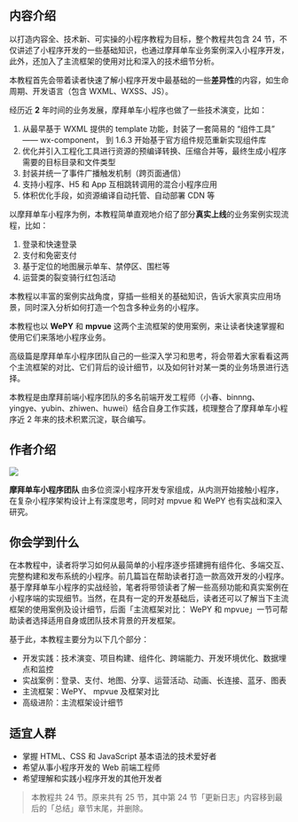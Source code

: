 ## 内容介绍

以打造内容全、技术新、可实操的小程序教程为目标，整个教程共包含 24 节，不仅讲述了小程序开发的一些基础知识，也通过摩拜单车业务案例深入小程序开发，此外，还加入了主流框架的使用对比和深入的技术细节分析。

本教程首先会带着读者快速了解小程序开发中最基础的一些**差异性**的内容，如生命周期、开发语言（包含 WXML、WXSS、JS）。

经历近 **2** 年时间的业务发展，摩拜单车小程序也做了一些技术演变，比如：

1. 从最早基于 WXML 提供的 template 功能，封装了一套简易的 “组件工具” —— wx-component， 到 1.6.3 开始基于官方组件规范重新实现组件库
2. 优化并引入工程化工具进行资源的预编译转换、压缩合并等，最终生成小程序需要的目标目录和文件类型
3. 封装并统一了事件广播触发机制（跨页面通信）
4. 支持小程序、H5 和 App 互相跳转调用的混合小程序应用
5. 体积优化手段，如资源编译自动托管、自动部署 CDN 等

以摩拜单车小程序为例，本教程简单直观地介绍了部分**真实上线**的业务案例实现流程，比如：

1. 登录和快速登录
1. 支付和免密支付
1. 基于定位的地图展示单车、禁停区、围栏等
1. 运营类的裂变骑行红包活动

本教程以丰富的案例实战角度，穿插一些相关的基础知识，告诉大家真实应用场景，同时深入分析如何打造一个包含多种业务的小程序。

本教程也以 **WePY** 和 **mpvue** 这两个主流框架的使用案例，来让读者快速掌握和使用它们来落地小程序业务。

高级篇是摩拜单车小程序团队自己的一些深入学习和思考，将会带着大家看看这两个主流框架的对比、它们背后的设计细节，以及如何针对某一类的业务场景进行选择。

本教程是由摩拜前端小程序团队的多名前端开发工程师（小春、binnng、yingye、yubin、zhiwen、huwei）结合自身工作实践，梳理整合了摩拜单车小程序近 2 年来的技术积累沉淀，联合编写。

## 作者介绍

![](https://user-gold-cdn.xitu.io/2018/7/6/1646d005d09def2e?w=1400&h=400&f=png&s=521600)

**摩拜单车小程序团队** 由多位资深小程序开发专家组成，从内测开始接触小程序，在复杂小程序架构设计上有深度思考，同时对 mpvue 和 WePY 也有实战和深入研究。

## 你会学到什么

在本教程中，读者将学习如何从最简单的小程序逐步搭建拥有组件化、多端交互、完整构建和发布系统的小程序。前几篇旨在帮助读者打造一款高效开发的小程序。基于摩拜单车小程序的实战经验，笔者将带领读者了解一些高频功能和真实案例在小程序端的实现细节。当然，在具有一定的开发基础后，读者还可以了解当下主流框架的使用案例及设计细节，后面「主流框架对比： WePY 和 mpvue」一节可帮助读者选择适用自身或团队技术背景的开发框架。

基于此，本教程主要分为以下几个部分：

- 开发实践：技术演变、项目构建、组件化、跨端能力、开发环境优化、数据埋点和监控
- 实战案例：登录、支付、地图、分享、运营活动、动画、长连接、蓝牙、图表
- 主流框架：WePY、 mpvue 及框架对比
- 高级进阶：主流框架设计细节

## 适宜人群

- 掌握 HTML、CSS 和 JavaScript 基本语法的技术爱好者
- 希望从事小程序开发的 Web 前端工程师
- 希望理解和实践小程序开发的其他开发者

> 本教程共 24 节。原来共有 25 节，其中第 24 节「更新日志」内容移到最后的「总结」章节末尾，并删除。



